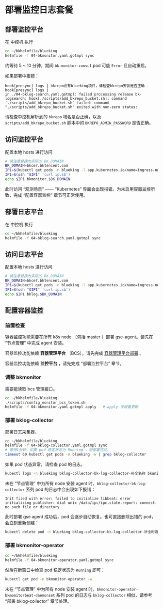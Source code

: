 # 部署监控日志套餐

## 部署监控平台
在 中控机 执行
``` bash
cd ~/bkhelmfile/blueking
helmfile -f 04-bkmonitor.yaml.gotmpl sync
```
约等待 5 ~ 10 分钟，期间 `bk-monitor-consul` pod 可能 `Error` 且自动重启。

如果部署中报错：
``` plain
hook[presync] logs | bkrepo没有blueking项目，请检查bkrepo安装是否正确
hook[presync] logs |
in ./04-bklog-search.yaml.gotmpl: failed processing release bk-logsearch: hook[./scripts/add_bkrepo_bucket.sh]: command `./scripts/add_bkrepo_bucket.sh` failed: command "./scripts/add_bkrepo_bucket.sh" exited with non-zero status:
```
请检查中控机解析到的 `bkrepo` 域名是否正确，以及 `scripts/add_bkrepo_bucket.sh` 脚本中的 `BKREPO_ADMIN_PASSWORD` 是否正确。

## 访问监控平台
配置本地 hosts 进行访问
``` bash
# 请注意替换为实际的 BK_DOMAIN
BK_DOMAIN=bkce7.bktencent.com
IP1=$(kubectl get pods -n blueking -l app.kubernetes.io/name=ingress-nginx -o jsonpath='{.items[0].status.hostIP}')
IP1=$(ssh "$IP1" 'curl ip.sb')
echo $IP1 bkmonitor.$BK_DOMAIN
```

此时访问 “观测场景” —— “Kubernetes” 界面会出现报错。为未启用容器监控所致，完成 “配置容器监控” 章节可正常使用。

## 部署日志平台
在 中控机 执行
``` bash
cd ~/bkhelmfile/blueking
helmfile -f 04-bklog-search.yaml.gotmpl sync
```

## 访问日志平台
配置本地 hosts 进行访问
``` bash
# 请注意替换为实际的 BK_DOMAIN
BK_DOMAIN=bkce7.bktencent.com
IP1=$(kubectl get pods -n blueking -l app.kubernetes.io/name=ingress-nginx -o jsonpath='{.items[0].status.hostIP}')
IP1=$(ssh "$IP1" 'curl ip.sb')
echo $IP1 bklog.$BK_DOMAIN
```

## 配置容器监控

### 前置检查
容器监控功能需要在所有 k8s node （包括 master ）部署 gse-agent。请先在 “节点管理” 中完成 agent 安装。

容器监控功能依赖 **容器管理平台** （BCS），请先完成 [容器管理平台部署](install-bcs.md) 。

容器监控功能依赖 **监控平台** ，请先完成 “部署监控平台” 章节。

### 调整 bkmonitor
需要能读取 bcs 管理接口。
``` bash
cd ~/bkhelmfile/blueking
./scripts/config_monitor_bcs_token.sh
helmfile -f 04-bkmonitor.yaml.gotmpl apply   # apply 仅增量更新
```

### 部署 bklog-collector
部署日志采集器。

``` bash
cd ~/bkhelmfile/blueking
helmfile -f 04-bklog-collector.yaml.gotmpl sync
# 等待1分钟，如果 pod 稳定状态为 Running ，则部署完成。
timeout 60 kubectl get pods -n blueking -w | grep bklog-collector
```

如果 pod 状态异常，请检查 pod 的日志。
``` bash
kubectl logs -n blueking bklog-collector-bk-log-collector-补全名称 bkunifylogbeat-bklog
```

未在 “节点管理” 中为所有 node 安装 agent 时，`bklog-collector-bk-log-collector` 系列 pod 的日志中会出现如下报错：
``` plain
Init filed with error: failed to initialize libbeat: error initializing publisher: dial unix /data/ipc/ipc.state.report: connect: no such file or directory
```

此时部署 gse agent 成功后，pod 会逐步自动恢复。也可直接删除出错的 pod，会立刻重新创建：
``` bash
kubectl delete pod -n blueking bklog-collector-bk-log-collector-补全时选择非Running的pod
```

### 部署 bkmonitor-operator

``` bash
cd ~/bkhelmfile/blueking
helmfile -f 04-bkmonitor-operator.yaml.gotmpl sync
```

然后在新窗口中检查 pod 稳定状态为 `Running` 即可：
``` bash
kubectl get pod -n bkmonitor-operator -w
```

未在 “节点管理” 中为所有 node 安装 agent 时，`bkmonitor-operator-bkmonitorbeat-daemonset` 系列 pod 的日志与 `bklog-collector` 相似，请参考 “部署 bklog-collector” 章节处理。
